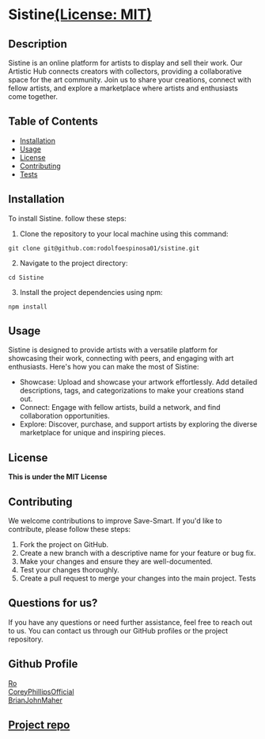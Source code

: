 # Sistine[(License: MIT)](https://img.shields.io/badge/License-MIT-yellow.svg)

## Description

Sistine is an online platform for artists to display and sell their work.
Our Artistic Hub connects creators with collectors, providing a collaborative space for the art community.
Join us to share your creations, connect with fellow artists, and explore a marketplace where artists and enthusiasts come together.

## Table of Contents

- [Installation](#installation)
- [Usage](#usage)
- [License](#license)
- [Contributing](#contributing)
- [Tests](#tests)

## Installation

To install Sistine. follow these steps:
1. Clone the repository to your local machine using this command:
```
git clone git@github.com:rodolfoespinosa01/sistine.git
```
2. Navigate to the project directory:
```
cd Sistine
```
3. Install the project dependencies using npm:
```
npm install
```

## Usage

Sistine is designed to provide artists with a versatile platform for showcasing their work, connecting with peers, and engaging with art enthusiasts. Here's how you can make the most of Sistine:
- Showcase: Upload and showcase your artwork effortlessly. Add detailed descriptions, tags, and categorizations to make your creations stand out.
- Connect: Engage with fellow artists, build a network, and find collaboration opportunities.
- Explore: Discover, purchase, and support artists by exploring the diverse marketplace for unique and inspiring pieces.

## License

**This is under the MIT License**

## Contributing

We welcome contributions to improve Save-Smart. If you'd like to contribute, please follow these steps:
1. Fork the project on GitHub.
2. Create a new branch with a descriptive name for your feature or bug fix.
3. Make your changes and ensure they are well-documented.
4. Test your changes thoroughly.
5. Create a pull request to merge your changes into the main project.
Tests

## Questions for us?

If you have any questions or need further assistance, feel free to reach out to us. You can contact us through our GitHub profiles or the project repository.

## Github Profile

[Ro](https://github.com/rodolfoespinosa01) <br>
[CoreyPhillipsOfficial](https://github.com/CoreyPhillipsOfficial) <br>
[BrianJohnMaher](https://github.com/BrianJohnMaher) <br>


## [Project repo](https://lit-beach-80573-72943f4d2381.herokuapp.com/)
